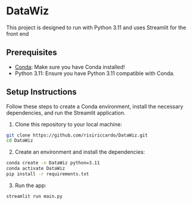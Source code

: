 # DataWiz
This project is designed to run with Python 3.11 and uses Streamlit for the front end

## Prerequisites

- [Conda](https://docs.conda.io/projects/conda/en/latest/user-guide/install/index.html): Make sure you have Conda installed!
- Python 3.11: Ensure you have Python 3.11 compatible with Conda.

## Setup Instructions

Follow these steps to create a Conda environment, install the necessary dependencies, and run the Streamlit application.

1. Clone this repository to your local machine:

```bash
git clone https://github.com/risiriccardo/DataWiz.git
cd DataWiz
```

2. Create an environment and install the dependencies:
```bash
conda create -n DataWiz python=3.11
conda activate DataWiz
pip install -r requirements.txt
```

3. Run the app:
```bash
streamlit run main.py
```
